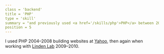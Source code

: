 ```yaml
---
class = 'backend'
title = 'PHP'
type = 'skill'
summary = "and previously used <a href='/skills/php'>PHP</a> between 2004-2010"
position = 5
---
```


I used PHP 2004–2008 building websites at [Yahoo][y], then again
when working with [Linden Lab][ll] 2009–2010.

[y]: /employment/yahoo
[ll]: /employment/201-created#linden
